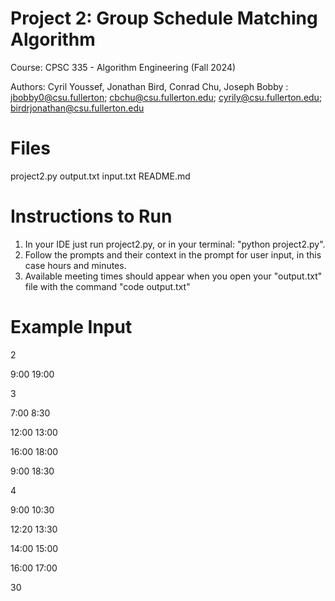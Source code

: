 # Project 2: Group Schedule Matching Algorithm
Course: CPSC 335 - Algorithm Engineering (Fall 2024)

Authors: Cyril Youssef, Jonathan Bird, Conrad Chu, Joseph Bobby
: jbobby0@csu.fullerton; cbchu@csu.fullerton.edu; cyrily@csu.fullerton.edu; birdrjonathan@csu.fullerton.edu


# Files 
project2.py
output.txt
input.txt
README.md

# Instructions to Run 
1. In your IDE just run project2.py, or in your terminal: "python project2.py".
2. Follow the prompts and their context in the prompt for user input, in this case hours and minutes.
3. Available meeting times should appear when you open your "output.txt" file with the command "code output.txt"

# Example Input
2

9:00 19:00

3

7:00 8:30

12:00 13:00

16:00 18:00

9:00 18:30

4

9:00 10:30

12:20 13:30

14:00 15:00

16:00 17:00

30

